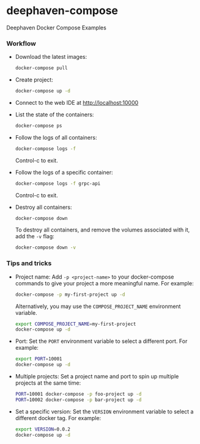 # deephaven-compose
Deephaven Docker Compose Examples

### Workflow

* Download the latest images:
    ```sh
    docker-compose pull
    ```

* Create project:
    ```sh
    docker-compose up -d
    ```
* Connect to the web IDE at [http://localhost:10000](http://localhost:10000)

* List the state of the containers:
    ```sh
    docker-compose ps
    ```

* Follow the logs of all containers:
    ```sh
    docker-compose logs -f
    ```
    Control-c to exit.

* Follow the logs of a specific container:
    ```sh
    docker-compose logs -f grpc-api
    ```
    Control-c to exit.

* Destroy all containers:
    ```sh
    docker-compose down
    ```
    To destroy all containers, and remove the volumes associated with it, add the `-v` flag:
    ```sh
    docker-compose down -v
    ```

### Tips and tricks

* Project name:
    Add `-p <project-name>` to your docker-compose commands to give your project a more meaningful name. For example:
    ```sh
    docker-compose -p my-first-project up -d
    ```
    Alternatively, you may use the `COMPOSE_PROJECT_NAME` environment variable.
    ```sh
    export COMPOSE_PROJECT_NAME=my-first-project
    docker-compose up -d
    ```

* Port:
    Set the `PORT` environment variable to select a different port. For example:
    ```sh
    export PORT=10001
    docker-compose up -d
    ```

* Multiple projects:
    Set a project name and port to spin up multiple projects at the same time:
    ```sh
    PORT=10001 docker-compose -p foo-project up -d
    PORT=10002 docker-compose -p bar-project up -d
    ```

* Set a specific version:
    Set the `VERSION` environment variable to select a different docker tag. For example:
    ```sh
    export VERSION=0.0.2
    docker-compose up -d
    ```
